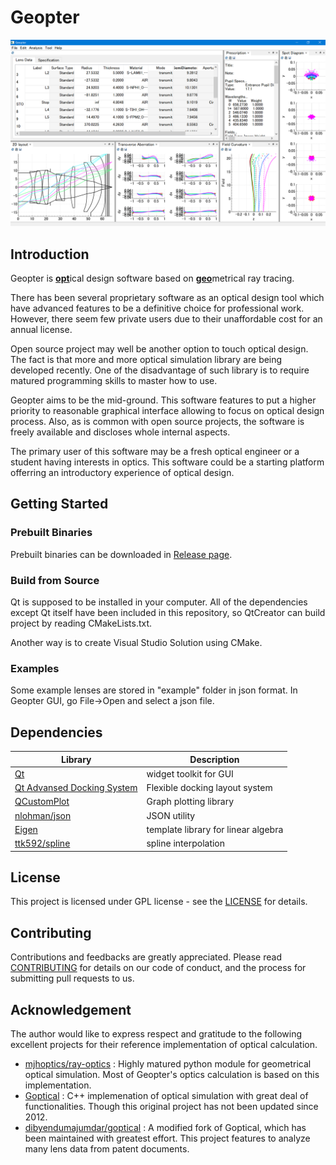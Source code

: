 # Geopter

![demo](data/screenshots/Geopter_demo_windows.png)

## Introduction
Geopter is <u>**opt**</u>ical design software based on <u>**geo**</u>metrical ray tracing.

There has been several proprietary software as an optical design tool which have advanced features to be a definitive choice for professional work. However, there seem few private users due to their unaffordable cost for an annual license.

Open source project may well be another option to touch optical design. The fact is that more and more optical simulation library are being developed recently. One of the disadvantage of such library is to require matured programming skills to master how to use.

Geopter aims to be the mid-ground. This software features to put a higher priority to reasonable graphical interface allowing to focus on optical design process. Also, as is common with open source projects, the software is freely available and discloses whole internal aspects.

The primary user of this software may be a fresh optical engineer or a student having interests in optics.  This software could be a starting platform offerring an introductory experience of optical design.


## Getting Started
### Prebuilt Binaries
Prebuilt binaries can be downloaded in [Release page](https://github.com/heterophyllus/Geopter/releases/latest).

### Build from Source
Qt is supposed to be installed in your computer.
All of the dependencies except Qt itself have been included in this repository, so QtCreator can build project by reading CMakeLists.txt.

Another way is to create Visual Studio Solution using CMake.


### Examples
Some example lenses are stored in "example" folder in json format.  In Geopter GUI, go File->Open and select a json file.

## Dependencies

|Library|Description|
|---|---|
|[Qt](https://www.qt.io)|widget toolkit for GUI|
|[Qt Advansed Docking System](https://github.com/githubuser0xFFFF/Qt-Advanced-Docking-System)|Flexible docking layout system|
|[QCustomPlot](https://www.qcustomplot.com)|Graph plotting library |
|[nlohman/json](https://github.com/nlohmann/json)|JSON utility|
|[Eigen](https://eigen.tuxfamily.org/index.php?title=Main_Page)|template library for linear algebra|
|[ttk592/spline](https://github.com/ttk592/spline)|spline interpolation|

## License
This project is licensed under GPL license - see the [LICENSE](LICENSE.md) for details.


## Contributing
Contributions and feedbacks are greatly appreciated.
Please read [CONTRIBUTING](CONTRIBUTING.md) for details on our code of conduct, and the process for submitting pull requests to us.

## Acknowledgement
The author would like to express respect and gratitude to the following excellent projects for their reference implementation of optical calculation.

- [mjhoptics/ray-optics](https://github.com/mjhoptics/ray-optics) : Highly matured python module for geometrical optical simulation.  Most of Geopter's optics calculation is based on this implementation.
- [Goptical](https://www.gnu.org/software/goptical/) : C++ implemenation of optical simulation with great deal of functionalities. Though this original project has not been updated since 2012.
- [dibyendumajumdar/goptical](https://github.com/dibyendumajumdar/goptical) : A modified fork of Goptical, which has been maintained with greatest effort. This project features to analyze many lens data from patent documents.


